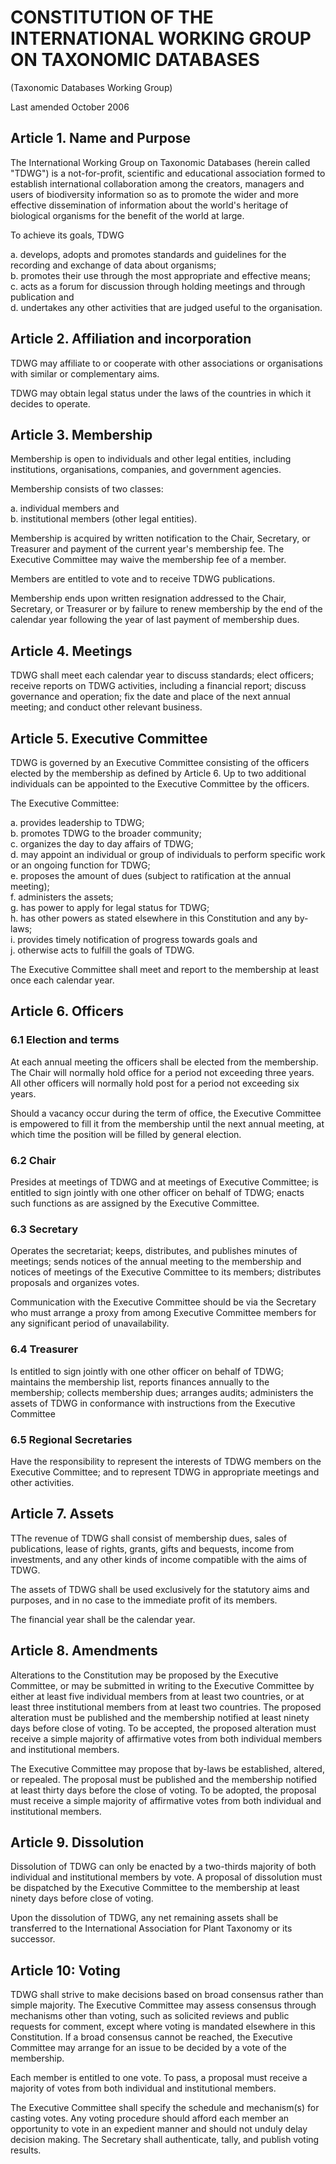 # CONSTITUTION OF THE INTERNATIONAL WORKING GROUP ON TAXONOMIC DATABASES

(Taxonomic Databases Working Group)

Last amended October 2006

## Article 1. Name and Purpose

The International Working Group on Taxonomic Databases (herein called "TDWG") is a not-for-profit, scientific and educational association formed to establish international collaboration among the creators, managers and users of biodiversity information so as to promote the wider and more effective dissemination of information about the world's heritage of biological organisms for the benefit of the world at large.

To achieve its goals, TDWG

a. develops, adopts and promotes standards and guidelines for the recording and exchange of data about organisms;  
b. promotes their use through the most appropriate and effective means;  
c. acts as a forum for discussion through holding meetings and through publication and  
d. undertakes any other activities that are judged useful to the organisation.  

## Article 2. Affiliation and incorporation

TDWG may affiliate to or cooperate with other associations or organisations with similar or complementary aims.

TDWG may obtain legal status under the laws of the countries in which it decides to operate.

## Article 3. Membership

Membership is open to individuals and other legal entities, including institutions, organisations, companies, and government agencies.

Membership consists of two classes:

a. individual members and  
b. institutional members (other legal entities).  

Membership is acquired by written notification to the Chair, Secretary, or Treasurer and payment of the current year's membership fee. The Executive Committee may waive the membership fee of a member.

Members are entitled to vote and to receive TDWG publications.

Membership ends upon written resignation addressed to the Chair, Secretary, or Treasurer or by failure to renew membership by the end of the calendar year following the year of last payment of membership dues.

## Article 4. Meetings

TDWG shall meet each calendar year to discuss standards; elect officers; receive reports on TDWG activities, including a financial report; discuss governance and operation; fix the date and place of the next annual meeting; and conduct other relevant business.

## Article 5. Executive Committee

TDWG is governed by an Executive Committee consisting of the officers elected by the membership as defined by Article 6. Up to two additional individuals can be appointed to the Executive Committee by the officers.

The Executive Committee:

a. provides leadership to TDWG;  
b. promotes TDWG to the broader community;  
c. organizes the day to day affairs of TDWG;  
d. may appoint an individual or group of individuals to perform specific work or an ongoing function for TDWG;  
e. proposes the amount of dues (subject to ratification at the annual meeting);  
f. administers the assets;  
g. has power to apply for legal status for TDWG;  
h. has other powers as stated elsewhere in this Constitution and any by-laws;  
i. provides timely notification of progress towards goals and  
j. otherwise acts to fulfill the goals of TDWG.  

The Executive Committee shall meet and report to the membership at least once each calendar year.

## Article 6. Officers

### 6.1 Election and terms

At each annual meeting the officers shall be elected from the membership. The Chair will normally hold office for a period not exceeding three years. All other officers will normally hold post for a period not exceeding six years.

Should a vacancy occur during the term of office, the Executive Committee is empowered to fill it from the membership until the next annual meeting, at which time the position will be filled by general election.

### 6.2 Chair

Presides at meetings of TDWG and at meetings of Executive Committee; is entitled to sign jointly with one other officer on behalf of TDWG; enacts such functions as are assigned by the Executive Committee.

### 6.3 Secretary

Operates the secretariat; keeps, distributes, and publishes minutes of meetings; sends notices of the annual meeting to the membership and notices of meetings of the Executive Committee to its members; distributes proposals and organizes votes.

Communication with the Executive Committee should be via the Secretary who must arrange a proxy from among Executive Committee members for any significant period of unavailability.

### 6.4 Treasurer

Is entitled to sign jointly with one other officer on behalf of TDWG; maintains the membership list, reports finances annually to the membership; collects membership dues; arranges audits; administers the assets of TDWG in conformance with instructions from the Executive Committee

### 6.5 Regional Secretaries

Have the responsibility to represent the interests of TDWG members on the Executive Committee; and to represent TDWG in appropriate meetings and other activities.

## Article 7. Assets

TThe revenue of TDWG shall consist of membership dues, sales of publications, lease of rights, grants, gifts and bequests, income from investments, and any other kinds of income compatible with the aims of TDWG.

The assets of TDWG shall be used exclusively for the statutory aims and purposes, and in no case to the immediate profit of its members.

The financial year shall be the calendar year.

## Article 8. Amendments

Alterations to the Constitution may be proposed by the Executive Committee, or may be submitted in writing to the Executive Committee by either at least five individual members from at least two countries, or at least three institutional members from at least two countries. The proposed alteration must be published and the membership notified at least ninety days before close of voting. To be accepted, the proposed alteration must receive a simple majority of affirmative votes from both individual members and institutional members.

The Executive Committee may propose that by-laws be established, altered, or repealed. The proposal must be published and the membership notified at least thirty days before the close of voting. To be adopted, the proposal must receive a simple majority of affirmative votes from both individual and institutional members.

## Article 9. Dissolution

Dissolution of TDWG can only be enacted by a two-thirds majority of both individual and institutional members by vote. A proposal of dissolution must be dispatched by the Executive Committee to the membership at least ninety days before close of voting.

Upon the dissolution of TDWG, any net remaining assets shall be transferred to the International Association for Plant Taxonomy or its successor.

## Article 10: Voting

TDWG shall strive to make decisions based on broad consensus rather than simple majority. The Executive Committee may assess consensus through mechanisms other than voting, such as solicited reviews and public requests for comment, except where voting is mandated elsewhere in this Constitution. If a broad consensus cannot be reached, the Executive Committee may arrange for an issue to be decided by a vote of the membership.

Each member is entitled to one vote. To pass, a proposal must receive a majority of votes from both individual and institutional members.

The Executive Committee shall specify the schedule and mechanism(s) for casting votes. Any voting procedure should afford each member an opportunity to vote in an expedient manner and should not unduly delay decision making. The Secretary shall authenticate, tally, and publish voting results.
